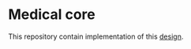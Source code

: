 <h1>Medical core</h1>
<p>
  This repository contain implementation of this
  <a
    href="https://www.figma.com/file/dIzS9b2LMonp8T4PAAFOOH/Medical-Core---html-website-template%C2%A0with-source-code-for-medical-(Community)?node-id=2%3A61"
    >design</a>.
</p>
